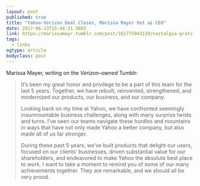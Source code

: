 ```yaml
---
layout: post 
published: true 
title: "Yahoo-Verizon Deal Closes, Marissa Mayer Out as CEO" 
date: 2017-06-13T15:44:21.980Z 
link: https://marissamayr.tumblr.com/post/161775943139/nostalgia-gratitude-optimism 
tags:
  - links
ogtype: article 
bodyclass: post 
---
```


Marissa Mayer, writing on the _Verizon-owned_ Tumblr:

> It’s been my great honor and privilege to be a part of this team for the last 5 years. Together, we have rebuilt, reinvented, strengthened, and modernized our products, our business, and our company.
> 
> Looking back on my time at Yahoo, we have confronted seemingly insurmountable business challenges, along with many surprise twists and turns. I’ve seen our teams navigate these hurdles and mountains in ways that have not only made Yahoo a better company, but also made all of us far stronger. 
> 
> During these past 5 years, we’ve built products that delight our users, focused on our clients’ businesses, driven substantial value for our shareholders, and endeavored to make Yahoo the absolute best place to work. I want to take a moment to remind you of some of our many achievements together. They are remarkable, and we should all be very proud.
